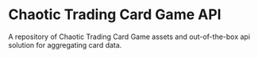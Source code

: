 # Chaotic Trading Card Game API

A repository of Chaotic Trading Card Game assets and out-of-the-box api solution for aggregating card data.
